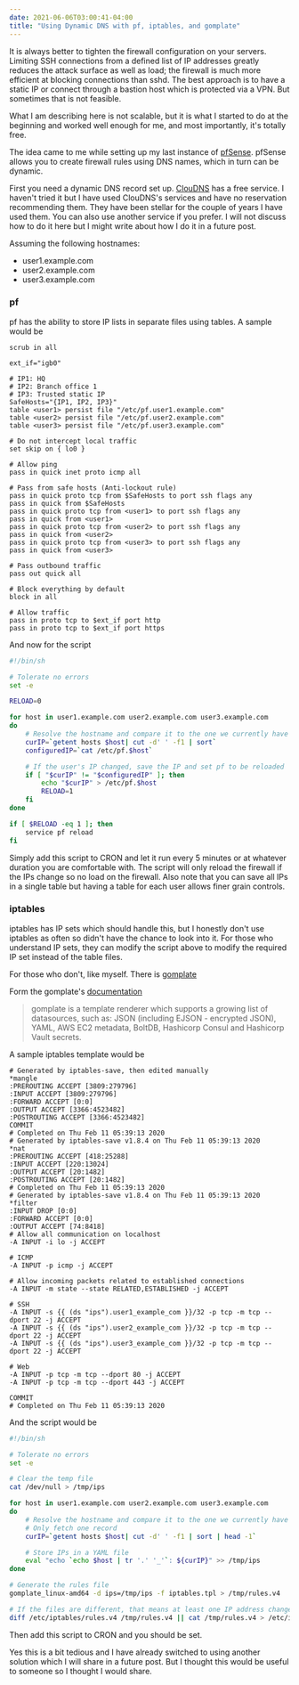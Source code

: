 ```yaml
---
date: 2021-06-06T03:00:41-04:00
title: "Using Dynamic DNS with pf, iptables, and gomplate"
---
```


It is always better to tighten the firewall configuration on your servers. Limiting SSH connections from a defined list of IP addresses greatly reduces the attack surface as well as load; the firewall is much more efficient at blocking connections than sshd. The best approach is to have a static IP or connect through a bastion host which is protected via a VPN. But sometimes that is not feasible.<!--more-->

What I am describing here is not scalable, but it is what I started to do at the beginning and worked well enough for me, and most importantly, it's totally free.

The idea came to me while setting up my last instance of [pfSense](https://www.pfsense.org/). pfSense allows you to create firewall rules using DNS names, which in turn can be dynamic.

First you need a dynamic DNS record set up. [ClouDNS](https://www.cloudns.net/dynamic-dns/) has a free service. I haven't tried it but I have used ClouDNS's services and have no reservation recommending them. They have been stellar for the couple of years I have used them. You can also use another service if you prefer. I will not discuss how to do it here but I might write about how I do it in a future post.

Assuming the following hostnames:
* user1.example.com
* user2.example.com
* user3.example.com

### pf

pf has the ability to store IP lists in separate files using tables. A sample would be

```plaintext
scrub in all

ext_if="igb0"

# IP1: HQ
# IP2: Branch office 1
# IP3: Trusted static IP
SafeHosts="{IP1, IP2, IP3}"
table <user1> persist file "/etc/pf.user1.example.com"
table <user2> persist file "/etc/pf.user2.example.com"
table <user3> persist file "/etc/pf.user3.example.com"

# Do not intercept local traffic
set skip on { lo0 }

# Allow ping
pass in quick inet proto icmp all

# Pass from safe hosts (Anti-lockout rule)
pass in quick proto tcp from $SafeHosts to port ssh flags any
pass in quick from $SafeHosts
pass in quick proto tcp from <user1> to port ssh flags any
pass in quick from <user1>
pass in quick proto tcp from <user2> to port ssh flags any
pass in quick from <user2>
pass in quick proto tcp from <user3> to port ssh flags any
pass in quick from <user3>

# Pass outbound traffic
pass out quick all

# Block everything by default
block in all

# Allow traffic
pass in proto tcp to $ext_if port http
pass in proto tcp to $ext_if port https
```

And now for the script

```bash
#!/bin/sh

# Tolerate no errors
set -e

RELOAD=0

for host in user1.example.com user2.example.com user3.example.com
do
    # Resolve the hostname and compare it to the one we currently have configured
    curIP=`getent hosts $host| cut -d' ' -f1 | sort`
    configuredIP=`cat /etc/pf.$host`

    # If the user's IP changed, save the IP and set pf to be reloaded
    if [ "$curIP" != "$configuredIP" ]; then
        echo "$curIP" > /etc/pf.$host
        RELOAD=1
    fi
done

if [ $RELOAD -eq 1 ]; then
    service pf reload
fi
```

Simply add this script to CRON and let it run every 5 minutes or at whatever duration you are comfortable with. The script will only reload the firewall if the IPs change so no load on the firewall. Also note that you can save all IPs in a single table but having a table for each user allows finer grain controls.

### iptables

iptables has IP sets which should handle this, but I honestly don't use iptables as often so didn't have the chance to look into it. For those who understand IP sets, they can modify the script above to modify the required IP set instead of the table files.

For those who don't, like myself. There is [gomplate](https://gomplate.ca/)

Form the gomplate's [documentation](https://docs.gomplate.ca/)
> gomplate is a template renderer which supports a growing list of datasources, such as: JSON (including EJSON - encrypted JSON), YAML, AWS EC2 metadata, BoltDB, Hashicorp Consul and Hashicorp Vault secrets.

A sample iptables template would be

```plaintext
# Generated by iptables-save, then edited manually
*mangle
:PREROUTING ACCEPT [3809:279796]
:INPUT ACCEPT [3809:279796]
:FORWARD ACCEPT [0:0]
:OUTPUT ACCEPT [3366:4523482]
:POSTROUTING ACCEPT [3366:4523482]
COMMIT
# Completed on Thu Feb 11 05:39:13 2020
# Generated by iptables-save v1.8.4 on Thu Feb 11 05:39:13 2020
*nat
:PREROUTING ACCEPT [418:25288]
:INPUT ACCEPT [220:13024]
:OUTPUT ACCEPT [20:1482]
:POSTROUTING ACCEPT [20:1482]
# Completed on Thu Feb 11 05:39:13 2020
# Generated by iptables-save v1.8.4 on Thu Feb 11 05:39:13 2020
*filter
:INPUT DROP [0:0]
:FORWARD ACCEPT [0:0]
:OUTPUT ACCEPT [74:8418]
# Allow all communication on localhost
-A INPUT -i lo -j ACCEPT

# ICMP
-A INPUT -p icmp -j ACCEPT

# Allow incoming packets related to established connections
-A INPUT -m state --state RELATED,ESTABLISHED -j ACCEPT

# SSH
-A INPUT -s {{ (ds "ips").user1_example_com }}/32 -p tcp -m tcp --dport 22 -j ACCEPT
-A INPUT -s {{ (ds "ips").user2_example_com }}/32 -p tcp -m tcp --dport 22 -j ACCEPT
-A INPUT -s {{ (ds "ips").user3_example_com }}/32 -p tcp -m tcp --dport 22 -j ACCEPT

# Web
-A INPUT -p tcp -m tcp --dport 80 -j ACCEPT
-A INPUT -p tcp -m tcp --dport 443 -j ACCEPT

COMMIT
# Completed on Thu Feb 11 05:39:13 2020
```

And the script would be

```bash
#!/bin/sh

# Tolerate no errors
set -e

# Clear the temp file
cat /dev/null > /tmp/ips

for host in user1.example.com user2.example.com user3.example.com
do
    # Resolve the hostname and compare it to the one we currently have configured
    # Only fetch one record
    curIP=`getent hosts $host| cut -d' ' -f1 | sort | head -1`

    # Store IPs in a YAML file
    eval "echo `echo $host | tr '.' '_'`: ${curIP}" >> /tmp/ips
done

# Generate the rules file
gomplate_linux-amd64 -d ips=/tmp/ips -f iptables.tpl > /tmp/rules.v4

# If the files are different, that means at least one IP address changed
diff /etc/iptables/rules.v4 /tmp/rules.v4 || cat /tmp/rules.v4 > /etc/iptables/rules.v4 && /usr/bin/systemctl restart netfilter-persistent.service
```

Then add this script to CRON and you should be set.

Yes this is a bit tedious and I have already switched to using another solution which I will share in a future post. But I thought this would be useful to someone so I thought I would share.
